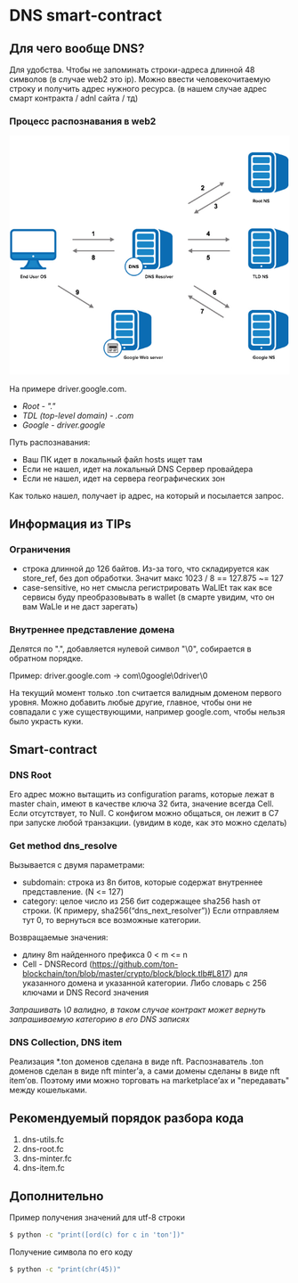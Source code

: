 # DNS smart-contract

## Для чего вообще DNS? 
Для удобства. Чтобы не запоминать строки-адреса длинной 48 символов (в случае web2 это ip). 
Можно ввести человекочитаемую строку и получить адрес нужного ресурса. (в нашем случае адрес смарт контракта / adnl сайта / тд)

### Процесс распознавания в web2

![DNS routing](./assets/dns-routing.jpeg)

На примере driver.google.com.
- *Root - "."*
- *TDL (top-level domain) - .com*
- *Google - driver.google*

Путь распознавания:
- Ваш ПК идет в локальный файл hosts ищет там
- Если не нашел, идет на локальный DNS Сервер провайдера
- Если не нашел, идет на сервера географических зон 

Как только нашел, получает ip адрес, на который и посылается запрос.


## Информация из TIPs

### Ограничения
- строка длинной до 126 байтов. Из-за того, что складируется как store_ref, без доп обработки. Значит макс 1023 / 8 == 127.875 ~= 127 
- case-sensitive, но нет смысла регистрировать WaLlEt так как все сервисы буду преобразовывать в wallet
(в смарте увидим, что он вам WaLle и не даст зарегать)

### Внутреннее представление домена

Делятся по ".", добавляется нулевой символ "\0", собирается в обратном порядке.

Пример: driver.google.com -> com\0google\0driver\0

На текущий момент только .ton считается валидным доменом первого уровня. 
Можно добавить любые другие, главное, чтобы они не совпадали с уже существующими, 
например google.com, чтобы нельзя было украсть куки.

## Smart-contract

### DNS Root
Его адрес можно вытащить из configuration params, которые лежат в master chain, имеют в качестве ключа 32 бита, 
значение всегда Cell. Если отсутствует, то Null. С конфигом можно общаться, 
он лежит в C7 при запуске любой транзакции. (увидим в коде, как это можно сделать)


### Get method dns_resolve 
Вызывается с двумя параметрами:
- subdomain: строка из 8n битов, которые содержат внутреннее представление. (N <= 127)
- category: целое число из 256 бит содержащее sha256 hash от строки. (К примеру, sha256(“dns_next_resolver”)) Если отправляем тут 0, то вернуться все возможные категории. 

Возвращаемые значения:
- длину 8m найденного префикса 0 < m <= n
- Cell - DNSRecord (https://github.com/ton-blockchain/ton/blob/master/crypto/block/block.tlb#L817) для указанного домена и указанной категории. 
  Либо словарь с 256 ключами и DNS Record значения

  
*Запрашивать \0 валидно, в таком случае контракт может вернуть запрашиваемую категорию в его DNS записях*

### DNS Collection, DNS item
Реализация *.ton доменов сделана в виде nft. Распознаватель .ton доменов сделан в виде nft minter’а, 
а сами домены сделаны в виде nft item’ов. Поэтому ими можно торговать на marketplace’ах и "передавать" между кошельками. 


## Рекомендуемый порядок разбора кода
1. dns-utils.fc
2. dns-root.fc
3. dns-minter.fc
4. dns-item.fc


## Дополнительно
Пример получения значений для utf-8 строки
```bash
$ python -c "print([ord(c) for c in 'ton'])"
```

Получение символа по его коду
```bash
$ python -c "print(chr(45))"
```